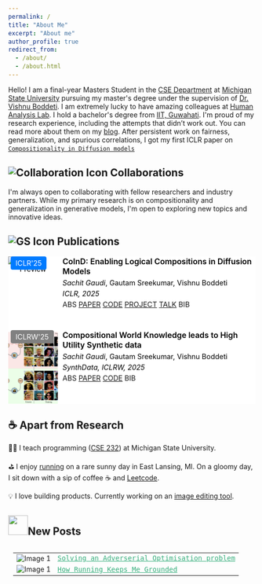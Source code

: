 ```yaml
---
permalink: /
title: "About Me"
excerpt: "About me"
author_profile: true
redirect_from: 
  - /about/
  - /about.html
---
```

Hello! I am a final-year Masters Student in the [CSE Department](http://www.cse.msu.edu) at [Michigan State University](http://www.msu.edu/) pursuing my master's degree under the supervision of [Dr. Vishnu Boddeti](http://vishnu.boddeti.net/).  I am extremely lucky to have amazing colleagues at [Human Analysis Lab](https://hal.cse.msu.edu/). I hold a bachelor's degree from [IIT, Guwahati](https://www.iitg.ac.in/). I'm proud of my research experience, including the attempts that didn’t work out. You can read more about them on my [blog](https://sachit3022.github.io/blog/). After persistent work on fairness, generalization, and spurious correlations, I got my first ICLR paper on <a href="javascript:void(0)" onclick="scrollToSection('pub')">``Compositionality in Diffusion models``</a> 
<h2>
  <img src="images/collaboration.png" width="40" height="40" alt="Collaboration Icon"> Collaborations
</h2>


<p>I'm always open to collaborating with fellow researchers and industry partners. While my primary research is on compositionality and generalization in generative models, I'm open to exploring new topics and innovative ideas.</p>

<h2 id='pub'>
  <img src="images/gs.png" width="40" height="40" alt="GS Icon"> Publications
</h2>


<style>
  .hidden {
    display: none;
  }
</style>

<ol style="list-style: none; margin: 0; padding: 0; font-size: 0.9rem;">
  <!-- First List Item -->
  <li>
    <div style="display: flex; align-items: stretch; background-color: #ffffff; color: #000000;">
      <!-- Image Container (20%) -->
      <div style="flex: 0 0 20%; position: relative; text-align: center; height: 150px; margin: 0; align-self: flex-start;">
        <!-- Badge over the image -->
        <div style="position: absolute; top: 5px; left: 5px;">
          <abbr class="badge badge-info" style="background-color: #007bff; color: #fff; padding: 5px 10px; border-radius: 4px;">
            ICLR'25
          </abbr>
        </div>
        <!-- Image resized evenly and cropped from the center -->
        <img
          src="files/CoInD.png"
          alt="Paper Preview"
          style="width: 100%; height: 100%; object-fit: cover; object-position: center; display: block; margin: 0;"
          class="teaser img-fluid"
        >
      </div>
      <!-- Text Container (80%) -->
      <div style="flex: 0 0 80%; padding: 0 10px;">
        <!-- Title -->
        <div class="title" style="font-size: 1.0rem; font-weight: 600; margin-bottom: 5px;">
          CoInD: Enabling Logical Compositions in Diffusion Models
        </div>
        <!-- Authors -->
        <div class="author" style="margin-bottom: 5px;">
          <em>Sachit Gaudi</em>, Gautam Sreekumar, Vishnu Boddeti
        </div>
        <!-- Periodical -->
        <div class="periodical" style="margin-bottom: 5px;">
          <em>ICLR, 2025</em>
        </div>
        <!-- Links/Buttons -->
        <div class="links" style="margin-bottom: 5px;">
          <a class="btn btn-sm btn-outline-dark mr-2" role="button" onclick="toggleAbstract(this)">ABS</a>
          <a
            href="https://openreview.net/forum?id=cCRlEvjrx4"
            class="btn btn-sm btn-outline-dark mr-2"
            role="button"
            target="_blank" rel="noopener noreferrer"
          >PAPER</a>
          <a
            href="https://github.com/sachit3022/compositional-generation"
            class="btn btn-sm btn-outline-dark"
            role="button"
            target="_blank" rel="noopener noreferrer"
          >CODE</a>
          <a
            href="https://sachit3022.github.io/logical-compositionality"
            class="btn btn-sm btn-outline-dark"
            role="button"
            target="_blank" rel="noopener noreferrer"
          >PROJECT</a>
          <a
            href="https://sachit3022.github.io/logical-compositionality"
            class="btn btn-sm btn-outline-dark"
            role="button"
            target="_blank" rel="noopener noreferrer"
          >TALK</a>
          <a class="btn btn-sm btn-outline-dark mr-2" role="button" onclick="toggleBib(this)">BIB</a>
        </div>
        <!-- Hidden Abstract -->
        <div id="abstract" class="abstract hidden" style="font-size: 0.85rem; line-height: 1.5; border-top: 1px solid #ddd; padding-top: 10px;">
          <p>
            How can we learn generative models to sample data with arbitrary logical compositions of statistically independent attributes? The prevailing solution is to sample from distributions expressed as a composition of attributes' conditional marginal distributions under the assumption that they are statistically independent. This paper shows that standard conditional diffusion models violate this assumption, even when all attribute compositions are observed during training. And, this violation is significantly more severe when only a subset of the compositions is observed. We propose CoInD to address this problem. It explicitly enforces statistical independence between the conditional marginal distributions by minimizing Fisher’s divergence between the joint and marginal distributions. The theoretical advantages of CoInD are reflected in both qualitative and quantitative experiments, demonstrating a significantly more faithful and controlled generation of samples for arbitrary logical compositions of attributes. The benefit is more pronounced for scenarios that current solutions relying on the assumption of conditionally independent marginals struggle with, namely, logical compositions involving the NOT operation and when only a subset of compositions are observed during training.
          </p>
        </div>
        <!-- Hidden BibTeX -->
        <div id="bib" class="bib hidden" style="font-size: 0.85rem; line-height: 1.5; border-top: 1px solid #ddd; padding-top: 10px;">
          <p>
            @inproceedings{gaudi2025coind,<br>
            &nbsp;&nbsp;title={CoInD: Enabling Logical Compositions in Diffusion Models},<br>
            &nbsp;&nbsp;author={Sachit Gaudi and Gautam Sreekumar and Vishnu Boddeti},<br>
            &nbsp;&nbsp;booktitle={The Thirteenth International Conference on Learning Representations},<br>
            &nbsp;&nbsp;year={2025},<br>
            &nbsp;&nbsp;url={https://openreview.net/forum?id=cCRlEvjrx4}<br>
            }
          </p>
        </div>
      </div>
    </div>
  </li>

  <!-- Second List Item (Duplicate) -->
  <li>
    <div style="display: flex; align-items: stretch; background-color: #ffffff; color: #000000;">
      <!-- Image Container (20%) -->
      <div style="flex: 0 0 20%; position: relative; text-align: center; height: 150px; margin: 0; align-self: flex-start;">
        <!-- Badge over the image -->
        <div style="position: absolute; top: 5px; left: 5px;">
          <abbr class="badge badge-info" style="background-color: #808080; color: #fff; padding: 5px 10px; border-radius: 4px;">
            ICLRW'25
          </abbr>
        </div>
        <!-- Image resized evenly and cropped from the center -->
        <img
          src="assets/images/compose.png"
          alt="Paper Preview"
          style="width: 100%; height: 100%; object-fit: cover; object-position: center; display: block; margin: 0;"
          class="teaser img-fluid"
        >
      </div>
      <!-- Text Container (80%) -->
      <div style="flex: 0 0 80%; padding: 0 10px;">
        <!-- Title -->
        <div class="title" style="font-size: 1.0rem; font-weight: 600; margin-bottom: 5px;">
          	Compositional World Knowledge leads to High Utility Synthetic data
        </div>
        <!-- Authors -->
        <div class="author" style="margin-bottom: 5px;">
          <em>Sachit Gaudi</em>, Gautam Sreekumar, Vishnu Boddeti
        </div>
        <!-- Periodical -->
        <div class="periodical" style="margin-bottom: 5px;">
          <em>SynthData, ICLRW, 2025</em>
        </div>
        <!-- Links/Buttons -->
        <div class="links" style="margin-bottom: 5px;">
          <a class="btn btn-sm btn-outline-dark mr-2" role="button" onclick="toggleAbstract(this)">ABS</a>
          <a
            href="https://openreview.net/forum?id=e9i1Frx5Kc"
            class="btn btn-sm btn-outline-dark mr-2"
            role="button"
            target="_blank" rel="noopener noreferrer"
          >PAPER</a>
          <a
            href="https://github.com/sachit3022/compositional-generation"
            class="btn btn-sm btn-outline-dark"
            role="button"
            target="_blank" rel="noopener noreferrer"
          >CODE</a>
          <a class="btn btn-sm btn-outline-dark mr-2" role="button" onclick="toggleBib(this)">BIB</a>
        </div>
        <!-- Hidden Abstract -->
        <div id="abstract" class="abstract hidden" style="font-size: 0.85rem; line-height: 1.5; border-top: 1px solid #ddd; padding-top: 10px;">
          <p>
            Machine learning systems struggle with robustness, under subpopulation shifts. This problem becomes especially pronounced in scenarios where only a subset of attribute combinations is observed during training—a severe form of subpopulation shift, referred as compositional shift. To address this problem, we ask the following question: Can we improve the robustness by training on synthetic data, spanning all possible attribute combinations? We first show that training of conditional diffusion models on limited data lead to incorrect underlying distribution. Therefore, synthetic data sampled from such models will result in unfaithful samples and does not lead to improve performance of downstream machine learning systems. To address this problem, we propose COIND to reflect the compositional nature of the world by enforcing conditional independence through minimizing Fisher’s divergence between joint and marginal distributions. We demonstrate that synthetic data generated by COIND is faithful and this translates to state-of-the-art worst-group accuracy on compositional shift tasks on CelebA.
          </p>
        </div>
        <!-- Hidden BibTeX -->
        <div id="bib" class="bib hidden" style="font-size: 0.85rem; line-height: 1.5; border-top: 1px solid #ddd; padding-top: 10px;">
          <p>
            @inproceedings{
                  gaudi2025compositional,
                  title={Compositional World Knowledge leads to High Utility Synthetic data},
                  author={Sachit Gaudi and Gautam Sreekumar and Vishnu Boddeti},
                  booktitle={Will Synthetic Data Finally Solve the Data Access Problem?},
                  year={2025},
                  url={https://openreview.net/forum?id=e9i1Frx5Kc}
            }
          </p>
        </div>
      </div>
    </div>
  </li>
</ol>


<script>
  function toggleAbstract(button) {
    const listItem = button.closest('li');
    const abstract = listItem.querySelector('.abstract');
    if (abstract) {
      abstract.classList.toggle('hidden');
    }
  }

  function toggleBib(button) {
    const listItem = button.closest('li');
    const bib = listItem.querySelector('.bib');
    if (bib) {
      bib.classList.toggle('hidden');
    }
  }
</script>





## ☕  Apart from Research

🧑‍🏫 I teach programming ([CSE 232](https://sachit3022.github.io/teaching/2023-fall)) at Michigan State University. 

⛳  I enjoy [running](https://sachit3022.github.io/other-blog/posts/running/ ) on a rare sunny day in East Lansing, MI. On a gloomy day, I sit down with a sip of coffee ☕ and [Leetcode](https://leetcode.com/u/sachit3022/).  

💡 I love building products. Currently working on an [image editing tool](https://sachit3022.github.io/other-blog/posts/product/).





<h2><img src="https://sachit3022.github.io/images/image.png" width="40" height="40">New Posts</h2>

<div style="display: flex; align-items: left;">
<div style="margin-left: 10px;">
<table style="border: none;">
<tr style="border: none;">
    <td style="border: none;"><img src="https://sachit3022.github.io/other-blog/posts/adv_opt/IMG_894ED9BDAD53-1.jpeg" alt="Image 1" width="75" height="75"> 
</td>
    <td style="border: none; color:red; font-family:Monospace; font-size:1.0em;"> <a href="https://sachit3022.github.io/other-blog/posts/adv_opt/ " style="color:#36AE7C;"> Solving an Adverserial Optimisation problem
</a>  </td>
</tr >
<tr style="border: none;">
    <td style="border: none; "><img src="../images/image-1.png" alt="Image 1" width="75" height="75"></td>
    <td style="border: none; font-family:Monospace; font-size:1.0em "> <a href="https://sachit3022.github.io/other-blog/posts/running/ " style="color:#36AE7C;">How Running Keeps Me Grounded</a>  </td>
</tr >

</table>
</div>
</div>


<script>
  function scrollToSection(sectionId) {
    var element = document.getElementById(sectionId);
    if (element) {
      element.scrollIntoView({ behavior: 'smooth' });
    }
  }
</script>